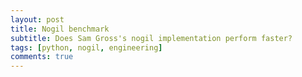 ```yaml
---
layout: post
title: Nogil benchmark
subtitle: Does Sam Gross's nogil implementation perform faster?
tags: [python, nogil, engineering]
comments: true
---
```

